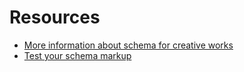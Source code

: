 Resources
==========

- [More information about schema for creative works](http://schema.org/Person)
- [Test your schema markup](https://search.google.com/structured-data/testing-tool)